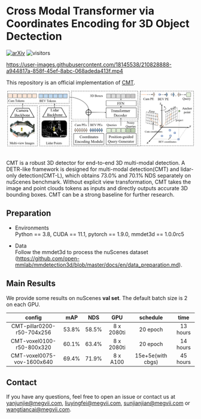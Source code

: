 
# Cross Modal Transformer via Coordinates Encoding for 3D Object Dectection
[![arXiv](https://img.shields.io/badge/arXiv-Paper-<COLOR>.svg)](https://arxiv.org/pdf/2301.01283.pdf)
![visitors](https://visitor-badge.glitch.me/badge?page_id=junjie18/CMT)
<!-- ## Introduction -->

https://user-images.githubusercontent.com/18145538/210828888-a944817a-858f-45ef-8abc-068adeda413f.mp4

This repository is an official implementation of [CMT](https://arxiv.org/pdf/2301.01283.pdf).

<div align="center">
  <img src="figs/overview.png"/>
</div><br/>

CMT is a robust 3D detector for end-to-end 3D multi-modal detection. A DETR-like framework is designed for multi-modal detection(CMT) and lidar-only detection(CMT-L), which obtains 73.0% and 70.1% NDS separately on nuScenes benchmark.
Without explicit view transformation, CMT takes the image and point clouds tokens as inputs and directly outputs accurate 3D bounding boxes. CMT can be a strong baseline for further research.


## Preparation

* Environments  
Python == 3.8, CUDA == 11.1, pytorch == 1.9.0, mmdet3d == 1.0.0rc5   

* Data   
Follow the mmdet3d to process the nuScenes dataset (https://github.com/open-mmlab/mmdetection3d/blob/master/docs/en/data_preparation.md).


## Main Results
We provide some results on nuScenes **val set**. The default batch size is 2 on each GPU.

| config            | mAP      | NDS     | GPU | schedule| time    | 
|:--------:|:----------:|:---------:|:--------:|:--------:|:--------:|
| CMT-pillar0200-r50-704x256 | 53.8%     | 58.5%    | 8 x 2080ti | 20 epoch| 13 hours  |  
| CMT-voxel0100-r50-800x320 | 60.1%     | 63.4%    | 8 x 2080ti | 20 epoch| 14 hours   |    
| CMT-voxel0075-vov-1600x640  | 69.4%     | 71.9%    | 8 x A100 | 15e+5e(with cbgs) | 45 hours  |    


## Contact
If you have any questions, feel free to open an issue or contact us at yanjunjie@megvii.com, liuyingfei@megvii.com, sunjianjian@megvii.com or wangtiancai@megvii.com.
